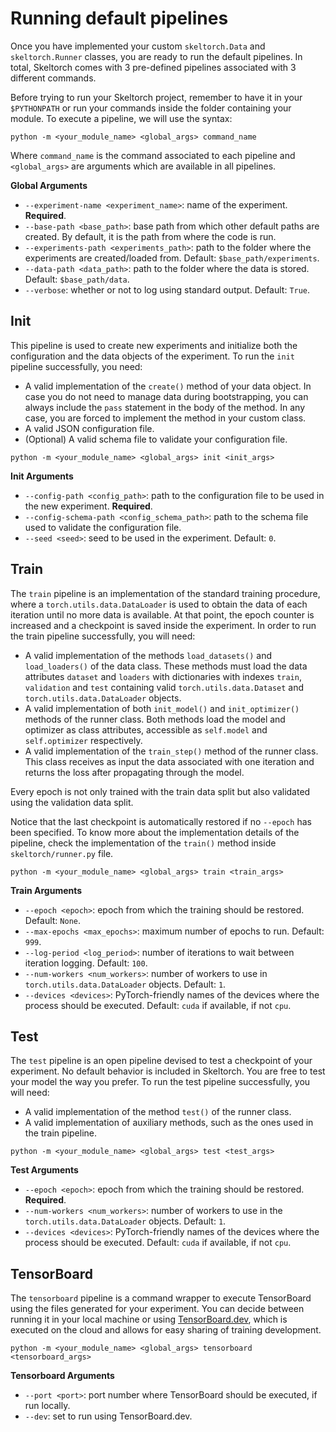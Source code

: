 # Running default pipelines

Once you have implemented your custom ``skeltorch.Data`` and ``skeltorch.Runner`` classes, you are ready to run the 
default pipelines. In total, Skeltorch comes with 3 pre-defined pipelines associated with 3 different commands.

Before trying to run your Skeltorch project, remember to have it in your ``$PYTHONPATH`` or run your commands inside the 
folder containing your module. To execute a pipeline, we will use the syntax:

```
python -m <your_module_name> <global_args> command_name
```

Where ``command_name`` is the command associated to each pipeline and ``<global_args>`` are arguments which are 
available in all pipelines.

**Global Arguments**

- ``--experiment-name <experiment_name>``: name of the experiment. **Required**.
- ``--base-path <base_path>``: base path from which other default paths are created. By default, it is the path from
where the code is run.
- ``--experiments-path <experiments_path>``: path to the folder where the experiments are created/loaded from. 
Default: ``$base_path/experiments``.
- ``--data-path <data_path>``: path to the folder where the data is stored. Default: `$base_path/data`.
- ``--verbose``: whether or not to log using standard output. Default: `True`.

## Init
This pipeline is used to create new experiments and initialize both the configuration and the data objects of the 
experiment. To run the ``init`` pipeline successfully, you need:

- A valid implementation of the ``create()`` method of your data object. In case you do not need to manage data during
bootstrapping, you can always include the ``pass`` statement in the body of the method. In any case, you are forced to 
implement the method in your custom class.
- A valid JSON configuration file.
- (Optional) A valid schema file to validate your configuration file.

```
python -m <your_module_name> <global_args> init <init_args>
```

**Init Arguments**

- ``--config-path <config_path>``: path to the configuration file to be used in the new experiment. **Required**.
- ``--config-schema-path <config_schema_path>``: path to the schema file used to validate the configuration file.
- ``--seed <seed>``: seed to be used in the experiment. Default: ``0``.

## Train
The ``train`` pipeline is an implementation of the standard training procedure, where a `torch.utils.data.DataLoader` is 
used to obtain the data of each iteration until no more data is available. At that point, the epoch counter is increased
and a checkpoint is saved inside the experiment. In order to run the train pipeline successfully, you will need:

- A valid implementation of the methods ``load_datasets()`` and ``load_loaders()`` of the data class. These methods must 
load the data attributes ``dataset`` and ``loaders`` with dictionaries with indexes ``train``, ``validation`` and 
``test`` containing valid ``torch.utils.data.Dataset`` and ``torch.utils.data.DataLoader`` objects.
- A valid implementation of both ``init_model()`` and ``init_optimizer()`` methods of the runner class. Both methods load
the model and optimizer as class attributes, accessible as ``self.model`` and ``self.optimizer`` respectively.
- A valid implementation of the ``train_step()`` method of the runner class. This class 
receives as input the data associated with one iteration and returns the loss after propagating through the model. 

Every epoch is not only trained with the train data split but also validated using the validation data split.

Notice that the last checkpoint is automatically restored if no ``--epoch`` has been specified. To know more about the 
implementation details of the pipeline, check the implementation of the ``train()`` method inside 
``skeltorch/runner.py`` file.

```
python -m <your_module_name> <global_args> train <train_args>
```

**Train Arguments**

- ``--epoch <epoch>``: epoch from which the training should be restored. Default: ``None``.
- ``--max-epochs <max_epochs>``: maximum number of epochs to run. Default: ``999``.
- ``--log-period <log_period>``: number of iterations to wait between iteration logging. Default: ``100``.
- ``--num-workers <num_workers>``: number of workers to use in ``torch.utils.data.DataLoader`` objects. Default: ``1``.
- ``--devices <devices>``: PyTorch-friendly names of the devices where the process should be executed. Default: ``cuda`` 
if available, if not ``cpu``.

## Test
The ``test`` pipeline is an open pipeline devised to test a checkpoint of your experiment. No default behavior is 
included in Skeltorch. You are free to test your model the way you prefer. To run the test pipeline successfully, you 
will need:

- A valid implementation of the method ``test()`` of the runner class.
- A valid implementation of auxiliary methods, such as the ones used in the train pipeline.

```
python -m <your_module_name> <global_args> test <test_args>
```

**Test Arguments**

- ``--epoch <epoch>``: epoch from which the training should be restored. **Required**.
- ``--num-workers <num_workers>``: number of workers to use in the ``torch.utils.data.DataLoader`` objects. Default: ``1``.
- ``--devices <devices>``: PyTorch-friendly names of the devices where the process should be executed. Default: ``cuda`` 
if available, if not ``cpu``.

## TensorBoard
The ``tensorboard`` pipeline is a command wrapper to execute TensorBoard using the files generated for your experiment.
You can decide between running it in your local machine or using [TensorBoard.dev](https://tensorboard.dev), which is
executed on the cloud and allows for easy sharing of training development.

```
python -m <your_module_name> <global_args> tensorboard <tensorboard_args>
```

**Tensorboard Arguments**

- ``--port <port>``: port number where TensorBoard should be executed, if run locally.
- ``--dev``: set to run using TensorBoard.dev.
